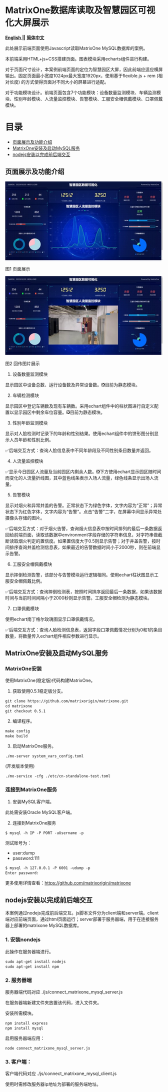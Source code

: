 # MatrixOne数据库读取及智慧园区可视化大屏展示

<a href="https://github.com/BUPT-NingXinyu/matrixone-samples/tree/main/SmartCity/smartcity_visualization_screen/README.md">
  <b>English</b>
</a>
  <b>||</b>
<a href="https://github.com/BUPT-NingXinyu/matrixone-samples/tree/main/SmartCity/smartcity_visualization_screen/README_CN.md">
  <b>简体中文</b>
</a>

此处展示前端页面使用Javascript读取MatrixOne MySQL数据库的案例。

本前端采用HTML+js+CSS搭建页面。图表模块采用echarts组件进行构建。

对于页面尺寸设计，本案例前端页面的定位为智慧园区大屏，因此前端应适应横屏输出。固定页面最小宽度1024px最大宽度1920px，使用基于flexible.js + rem (相对长度) 的方式使得页面对不同大小的屏幕进行适配。

对于功能模块设计。前端页面包含7个功能模块：设备数量监测模块、车辆监测模块、性别年龄模块、人流量监控模块、告警模块、工服安全帽佩戴模块、口罩佩戴模块。


目录
========

* [页面展示及功能介绍](#页面展示及功能介绍)
* [MatrixOne安装及启动MySQL服务](#matrixone安装及启动mysql服务)
* [nodejs安装以完成前后端交互](#nodejs安装以完成前后端交互)

## 页面展示及功能介绍
![](./images/screen_example1.jpg)

图1 页面展示

![](./images/screen_example2.jpg)

图2 回传图片展示

1.	设备数量监测模块

显示园区中设备总数、运行设备数及异常设备数。❎目前为静态模块。

2.	车辆检测模块

显示园区中登记车辆数及现有车辆数。采用echart组件中的柱状图进行自定义配置以显示园区中剩余车位容量。❎目前为静态模块。

3.	性别年龄监测模块

显示对人脸检测时记录下的年龄和性别结果。使用echart组件中的饼形图分别显示人员年龄和性别比例。

✅后端交互方式：查询人脸信息表中不同年龄段及不同性别条目数量并返回。

4.	人流量监控模块

✅显示今日园区人流量及当前园区内剩余人数。❎下方使用echart显示园区随时间而变化的人流量折线图，其中蓝色线条表示入场人流量，绿色线条显示出场人流量。

5.	告警模块

显示对烟火和异常井盖的告警。正常状态下为绿色字体，文字内容为“正常”；异常状态下为红色字体，文字内容为“告警”。点击“告警”二字，在屏幕中间显示异常处摄像头存储的图片。

✅后端交互方式：对于烟火告警，查询烟火信息表中按时间排列的最后一条数据返回给前端页面，读取该数据中environment字段存储的字符串信息，对字符串做截断读取烟火判定的置信度。如果置信度大于0.5则显示告警；对于井盖告警，按时间排序查询井盖检测信息表，如果最近的告警数据时间小于2000秒，则在前端显示告警。

6.	工服安全帽佩戴模块

显示摔倒检测告警，该部分与告警模块运行逻辑相同。使用echart柱状图显示工服安全帽佩戴比例。

✅后端交互方式：查询摔倒检测表，按照时间排序返回最后一条数据，如果该数据时间与当前时间间隔小于2000秒则显示告警。工服安全帽检测为静态模块。

7.	口罩佩戴模块

使用echart南丁格尔玫瑰图显示口罩佩戴情况。

✅后端交互方式：查询人脸检测信息表，返回字段口罩佩戴情况分别为0和1的条目数量，将数量传入echart组件相应参数进行显示。

## MatrixOne安装及启动MySQL服务
### MatrixOne安装

使用MatrixOne(稳定版)代码构建MatrixOne。

1. 获取使用0.5.1稳定版分支。

```
git clone https://github.com/matrixorigin/matrixone.git
cd matrixone
git checkout 0.5.1
```

2. 编译程序。

```
make config
make build
```

3. 启动MatrixOne服务。

```
./mo-server system_vars_config.toml
```

(开发版本使用)
```
./mo-service -cfg ./etc/cn-standalone-test.toml
```

### 连接到MatrixOne服务

1. 安装MySQL客户端。

此处需安装Oracle MySQL客户端。

2. 连接到MatrixOne服务

```
$ mysql -h IP -P PORT -uUsername -p
```

测试账号为：

* user:dump
* password:111

```
$ mysql -h 127.0.0.1 -P 6001 -udump -p
Enter password:
```

更多使用详情查看：https://github.com/matrixorigin/matrixone

## nodejs安装以完成前后端交互

本案例通过nodejs完成前后端交互。js脚本文件分为client端和server端。client端对应前端页面，通过html页面运行；server部署于服务器端，用于在连接服务器上部署的matrixone MySQL数据库。

### 1. 安装nondejs

此操作在服务器端进行。

```
sudo apt-get install nodejs
sudo apt-get install npm
```

### 2. 服务器端

服务器端代码对应 ./js/connect_matrixone_mysql_server.js

在服务器端新建文件夹放置该代码，进入文件夹。

安装所需模块。

```
npm install express
npm install mysql
```

启用服务器端应用：

```
node connect_matrixone_mysql_server.js
```

### 3. 客户端：

客户端代码对应 ./js/connect_matrixone_mysql_client.js

使用时需修改服务器ip地址为部署的服务端地址。